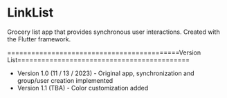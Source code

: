 # LinkList
Grocery list app that provides synchronous user interactions. Created with the Flutter framework.

===========================================Version List===========================================
 - Version 1.0 (11 / 13 / 2023) - Original app, synchronization and group/user creation
        implemented
 - Version 1.1 (TBA) - Color customization added
